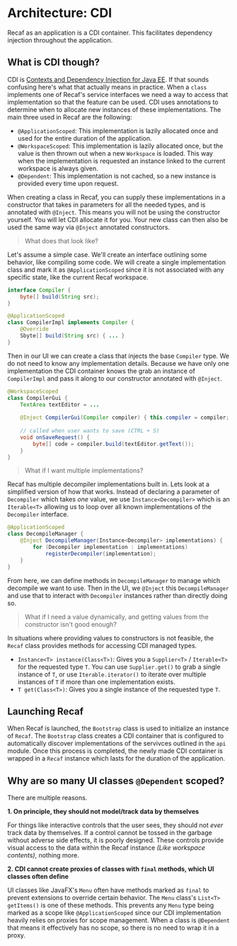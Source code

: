 # Architecture: CDI

Recaf as an application is a CDI container. This facilitates dependency injection throughout the application.

## What is CDI though?

CDI is [Contexts and Dependency Injection for Java EE](https://www.cdi-spec.org/). If that sounds confusing here's what
that actually means in practice. When a `class` implements one of Recaf's service interfaces we need a way to access
that implementation so that the feature can be used. CDI uses annotations to determine when to allocate new instances
of these implementations. The main three used in Recaf are the following:

- `@ApplicationScoped`: This implementation is lazily allocated once and used for the entire duration of the application.
- `@WorkspaceScoped`: This implementation is lazily allocated once, but the value is then thrown out when a new `Workspace`
                      is loaded. This way when the implementation is requested an instance linked to the current workspace
                      is always given.
- `@Dependent`: This implementation is not cached, so a new instance is provided every time upon request.

When creating a class in Recaf, you can supply these implementations in a constructor that takes in parameters for all
the needed types, and is annotated with `@Inject`. This means you will not be using the constructor yourself. You will 
let CDI allocate it for you. Your new class can then also be used the same way via `@Inject` annotated constructors.

> What does that look like?

Let's assume a simple case. We'll create an interface outlining some behavior, like compiling some code.
We will create a single implementation class and mark it as `@ApplicationScoped` since it is not associated with
any specific state, like the current Recaf workspace.
```java
interface Compiler {
    byte[] build(String src);
}

@ApplicationScoped
class CompilerImpl implements Compiler {
    @Override
    Sbyte[] build(String src) { ... }
}
```
Then in our UI we can create a class that injects the base `Compiler` type. We do not need to know any implementation
details. Because we have only one implementation the CDI container knows the grab an instance of `CompilerImpl` and
pass it along to our constructor annotated with `@Inject`.
```java
@WorkspaceScoped
class CompilerGui {
    TextArea textEditor = ...
    
    @Inject CompilerGui(Compiler compiler) { this.compiler = compiler; }
    
    // called when user wants to save (CTRL + S)
    void onSaveRequest() {
        byte[] code = compiler.build(textEditor.getText());
    }
}
```

> What if I want multiple implementations?

Recaf has multiple decompiler implementations built in. Lets look at a simplified version of how that works.
Instead of declaring a parameter of `Decompiler` which takes _one_ value, we use `Instance<Decompiler>` which
is an `Iterable<T>` allowing us to loop over all known implementations of the `Decompiler` interface.
```java
@ApplicationScoped
class DecompileManager {
    @Inject DecompileManager(Instance<Decompiler> implementations) {
        for (Decompiler implementation : implementations)
            registerDecompiler(implementation);
    }
}
```
From here, we can define methods in `DecompileManager` to manage which decompile we want to use.
Then in the UI, we `@Inject` this `DecompileManager` and use that to interact with `Decompiler` instances
rather than directly doing so.

> What if I need a value dynamically, and getting values from the constructor isn't good enough?

In situations where providing values to constructors is not feasible, the `Recaf` class provides methods for accessing
CDI managed types.

- `Instance<T> instance(Class<T>)`: Gives you a `Supplier<T>` / `Iterable<T>` for the requested type `T`.
                                    You can use `Supplier.get()` to grab a single instance of `T`, 
                                    or use `Iterable.iterator()` to iterate over multiple instances of `T` if more than
                                    one implementation exists.
- `T get(Class<T>)`: Gives you a single instance of the requested type `T`.

## Launching Recaf

When Recaf is launched, the `Bootstrap` class is used to initialize an instance of `Recaf`.
The `Bootstrap` class creates a CDI container that is configured to automatically discover implementations of the
servivces outlined in the `api` module. Once this process is completed, the newly made CDI container is wrapped in
a `Recaf` instance which lasts for the duration of the application.

## Why are so many UI classes `@Dependent` scoped?

There are multiple reasons.

**1. On principle, they should not model/track data by themselves**

For things like interactive controls that the user sees, they should not _ever_ track data by themselves.
If a control cannot be tossed in the garbage without adverse side effects, it is poorly designed.
These controls provide visual access to the data within the Recaf instance _(Like workspace contents)_, nothing more.

**2. CDI cannot create proxies of classes with `final` methods, which UI classes often define**

UI classes like JavaFX's `Menu` often have methods marked as `final` to prevent extensions to override certain behavior.
The `Menu` class's `List<T> getItems()` is one of these methods. This prevents any `Menu` type being marked as a scope
like `@ApplicationScoped` since our CDI implementation heavily relies on proxies for scope management.
When a class is `@Dependent` that means it effectively has no scope, so there is no need to wrap it in a proxy.
